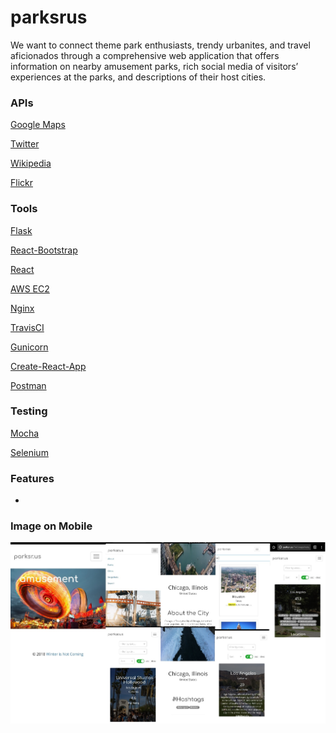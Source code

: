# parksrus

We want to connect theme park enthusiasts, trendy urbanites, and travel aficionados through a comprehensive web application that offers information on nearby amusement parks, rich social media of visitors’ experiences at the parks, and descriptions of their host cities.

### APIs

[Google Maps](https://developers.google.com/maps/)

[Twitter](https://developer.twitter.com/)

[Wikipedia](https://www.mediawiki.org/wiki/API:Main_page)

[Flickr](https://www.flickr.com/services/api/)

### Tools

[Flask](http://flask.pocoo.org/)

[React-Bootstrap](https://react-bootstrap.github.io/)

[React](https://reactjs.org/)

[AWS EC2](https://aws.amazon.com/ec2/)

[Nginx](https://www.nginx.com/welcome-to-nginx/)

[TravisCI](https://travis-ci.org/)

[Gunicorn](http://gunicorn.org/)

[Create-React-App](https://github.com/facebook/create-react-app)

[Postman](https://www.getpostman.com/)

### Testing

[Mocha](https://mochajs.org/)

[Selenium](https://www.seleniumhq.org/)


### Features
- 

### Image on Mobile
![ ](https://github.com/aish12/parksrus/blob/master/images/mobile-hero.jpg)
